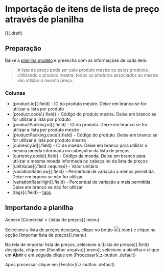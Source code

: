 # Importação de itens de lista de preço através de planilha

[]{.draft}

## Preparação 

Baixe a [planilha modelo](priceListOpImport.csv) e preencha com as informações de cada item.

>A lista de preço pode ser pelo produto mestre ou pelos produtos. Utilizando o produto mestre, todos os produtos associados ao mestre vão utilizar o mesmo preço.

### Colunas

* [product.id]{.field} - ID do produto mestre. Deixe em branco se for utilizar a lista por produto
* [product.code]{.field} - Código do produto mestre. Deixe em branco se for utilizar a lista por produto
* [productPacking.id]{.field} - ID do produto. Deixe em branco se for utilizar a lista por produto mestre
* [productPacking.code]{.field} - Código do produto. Deixe em branco se for utilizar a lista por produto mestre
* [currency.id]{.field} - ID da moeda. Deixe em branco para utilizar a mesma moeda informada no cabeçalho da lista de preços
* [currency.code]{.field} - Código da moeda. Deixe em branco para utilizar a mesma moeda informada no cabeçalho da lista de preços
* [unitValue]{.field .required} - Valor unitário
* [variationRateLow]{.field} - Percentual de variação a menos permitida. Deixe em branco se não for utilizar
* [variationRateHigh]{.field} - Percentual de variação a mais permitida. Deixe em branco se não for utilizar
* [tags]{.field} - [tags](/tags)

## Importando a planilha

Acesse [Comercial > Listas de preços]{.menu}

Selecione a lista de preços desejada, clique no botão ![](https://static.zenerp.app.br/icons/action-more-toolbar.svg){.icon} e clique na opção [Importar lista de preços]{.menu}

Na tela de importar lista de preços, selecione a [Lista de preços]{.field} desejada, clique em [Escolher arquivo]{.menu}, selecione a planilha e clique em **Abrir** e em seguida clique em [Processar]{.z-button .default}

Após processar clique em [Fechar]{.z-button .default}